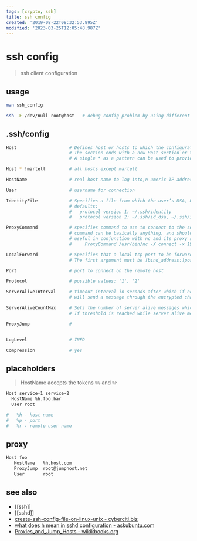 ```yaml
---
tags: [crypto, ssh]
title: ssh config
created: '2019-08-22T08:32:53.895Z'
modified: '2023-03-25T12:05:48.987Z'
---
```


# ssh config

> ssh client configuration

## usage

```sh
man ssh_config

ssh -F /dev/null root@host   # debug config problem by using different config file
```

## .ssh/config
```sh 
Host                    # Defines host or hosts to which the configuration section applies. 
                        # The section ends with a new Host section or the end of the file. 
                        # A single * as a pattern can be used to provide global defaults for all hosts.

Host * !martell         # all hosts except martell
```

```sh
HostName                # real host name to log into,n umeric IP addresses are also permitted.

User                    # username for connection

IdentityFile            # Specifies a file from which the user’s DSA, ECDSA or DSA authentication identity is read. 
                        # defaults:
                        #   protocol version 1: ~/.ssh/identity
                        #   protocol version 2: ~/.ssh/id_dsa, ~/.ssh/id_ecdsa and ~/.ssh/id_rsa

ProxyCommand            # specifies command to use to connect to the server,  placeholders (%h) will be substituted.
                        # command can be basically anything, and should read from its standard input and write to its standard output. 
                        # useful in conjunction with nc and its proxy support. e.g. connect via an HTTP proxy at 192.1.0.253: 
                        #     ProxyCommand /usr/bin/nc -X connect -x 192.1.0.253:3128 %h %p

LocalForward            # Specifies that a local tcp-port to be forwarded over the secure channel to the specified host and port from the remote machine.
                        # The first argument must be [bind_address:]port and the second argument must be host:hostport.

Port                    # port to connect on the remote host

Protocol                # possible values: '1', '2'

ServerAliveInterval     # timeout interval in seconds after which if no data has been received from the server
                        # will send a message through the encrypted channel to request a response from the server

ServerAliveCountMax     # Sets the number of server alive messages which may be sent without receiving any messages back from the server
                        # If threshold is reached while server alive messages are being sent, ssh will disconnect from the server

ProxyJump               #


LogLevel                # INFO

Compression             # yes
```

## placeholders

> HostName accepts the tokens `%%` and `%h`

```sh
Host service-1 service-2
  HostName %h.foo.bar
  User root

#   %h - host name
#   %p - port
#   %r - remote user name
```

## proxy
```sh
Host foo
   HostName   %h.host.com
   ProxyJump  root@jumphost.net
   User       root
```

## see also

- [[ssh]]
- [[sshd]]
- [create-ssh-config-file-on-linux-unix - cyberciti.biz](https://www.cyberciti.biz/faq/create-ssh-config-file-on-linux-unix/)
- [what does h mean in sshd configuration - askubuntu.com](https://askubuntu.com/questions/605479/what-does-h-mean-in-sshd-configuration)
- [Proxies_and_Jump_Hosts - wikikbooks.org](https://en.wikibooks.org/wiki/OpenSSH/Cookbook/Proxies_and_Jump_Hosts)
